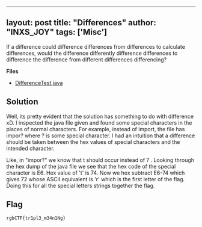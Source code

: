 

---
layout: post
title: "Differences"
author: "INXS_JOY"
tags: ['Misc']
---

If a difference could difference differences from differences to calculate differences, would the difference differently difference differences to difference the difference from different differences differencing?

**Files**
- [DifferenceTest.java]({{site.baseurl}}/assets/Differences/DifferenceTest.java)

## Solution
Well, its pretty evident that the solution has something to do with difference xD.
I inspected the java file given and found some special characters in the places of normal characters. For example, instead of import, the file has impor? where ? is some special character. I had an intuition that a difference should be taken between the hex values of special characters and the intended character.

Like, in "impor?" we know that t should occur instead of ? . Looking through the hex dump of the java file we see that the hex code of the special character is E6. Hex value of 't' is 74. Now we hex subtract E6-74 which gives 72 whose ASCII equivalent is 'r' which is the first letter of the flag. Doing this for all the special letters strings together the flag.

## Flag
```
rgbCTF{tr1pl3_m34n1Ng}
```
